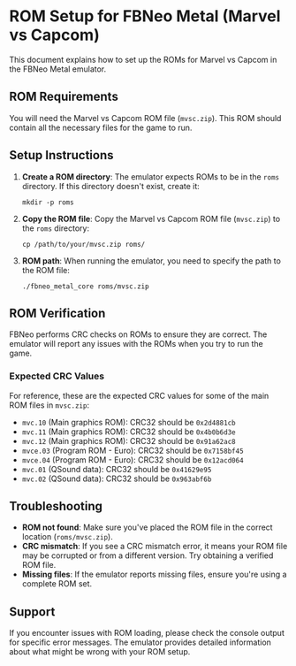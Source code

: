 # ROM Setup for FBNeo Metal (Marvel vs Capcom)

This document explains how to set up the ROMs for Marvel vs Capcom in the FBNeo Metal emulator.

## ROM Requirements

You will need the Marvel vs Capcom ROM file (`mvsc.zip`). This ROM should contain all the necessary files for the game to run.

## Setup Instructions

1. **Create a ROM directory**: The emulator expects ROMs to be in the `roms` directory. If this directory doesn't exist, create it:
   ```
   mkdir -p roms
   ```

2. **Copy the ROM file**: Copy the Marvel vs Capcom ROM file (`mvsc.zip`) to the `roms` directory:
   ```
   cp /path/to/your/mvsc.zip roms/
   ```

3. **ROM path**: When running the emulator, you need to specify the path to the ROM file:
   ```
   ./fbneo_metal_core roms/mvsc.zip
   ```

## ROM Verification

FBNeo performs CRC checks on ROMs to ensure they are correct. The emulator will report any issues with the ROMs when you try to run the game.

### Expected CRC Values

For reference, these are the expected CRC values for some of the main ROM files in `mvsc.zip`:

- `mvc.10` (Main graphics ROM): CRC32 should be `0x2d4881cb`
- `mvc.11` (Main graphics ROM): CRC32 should be `0x4b0b6d3e`
- `mvc.12` (Main graphics ROM): CRC32 should be `0x91a62ac8`
- `mvce.03` (Program ROM - Euro): CRC32 should be `0x7158bf45`
- `mvce.04` (Program ROM - Euro): CRC32 should be `0x12acd064`
- `mvc.01` (QSound data): CRC32 should be `0x41629e95`
- `mvc.02` (QSound data): CRC32 should be `0x963abf6b`

## Troubleshooting

- **ROM not found**: Make sure you've placed the ROM file in the correct location (`roms/mvsc.zip`).
- **CRC mismatch**: If you see a CRC mismatch error, it means your ROM file may be corrupted or from a different version. Try obtaining a verified ROM file.
- **Missing files**: If the emulator reports missing files, ensure you're using a complete ROM set.

## Support

If you encounter issues with ROM loading, please check the console output for specific error messages. The emulator provides detailed information about what might be wrong with your ROM setup. 